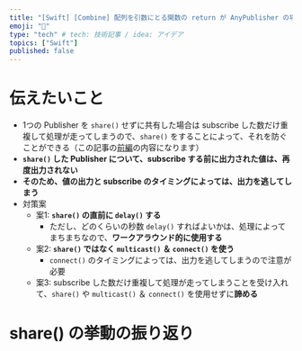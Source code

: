 ```yaml
---
title: "[Swift] [Combine] 配列を引数にとる関数の return が AnyPublisher の場合のインターフェースの検討"
emoji: "🌾"
type: "tech" # tech: 技術記事 / idea: アイデア
topics: ["Swift"]
published: false
---
```


# 伝えたいこと

- 1つの Publisher を  `share()` せずに共有した場合は subscribe した数だけ重複して処理が走ってしまうので、`share()` をすることによって、それを防ぐことができる（この記事の[前編](https://zenn.dev/ikuraikura/articles/2022-02-19-share)の内容になります）
- **`share()` した Publisher について、subscribe する前に出力された値は、再度出力されない**
- **そのため、値の出力と subscribe のタイミングによっては、出力を逃してしまう**
- 対策案
  - 案1: **`share()` の直前に `delay()` する**
    - ただし、どのくらいの秒数 `delay()` すればよいかは、処理によってまちまちなので、**ワークアラウンド的に使用する**
  - 案2: **`share()` ではなく `multicast()` ＆ `connect()` を使う**
    - `connect()` のタイミングによっては、出力を逃してしまうので注意が必要
  - 案3: subscribe した数だけ重複して処理が走ってしまうことを受け入れて、`share()` や  `multicast()` ＆ `connect()` を使用せずに**諦める**

# share() の挙動の振り返り
